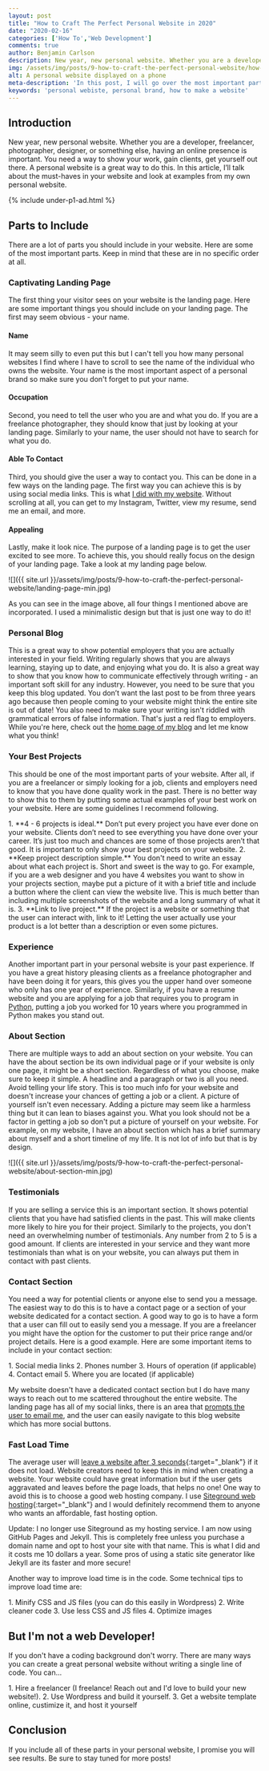 ```yaml
---
layout: post
title: "How to Craft The Perfect Personal Website in 2020"
date: "2020-02-16"
categories: ['How To','Web Development']
comments: true
author: Benjamin Carlson
description: New year, new personal website. Whether you are a developer, freelancer, photographer, designer, or something else, having an online presence is important
img: /assets/img/posts/9-how-to-craft-the-perfect-personal-website/how-to-craft-the-perfect-personal-website-in-2020.jpg
alt: A personal website displayed on a phone
meta-description: 'In this post, I will go over the most important parts to include in your personal webiste.'
keywords: 'personal webiste, personal brand, how to make a website'
---
```


## Introduction
New year, new personal website. Whether you are a developer, freelancer, photographer, designer, or something else, having an online presence is important. You need a way to show your work, gain clients, get yourself out there. A personal website is a great way to do this. In this article, I’ll talk about the must-haves in your website and look at examples from my own personal website.

{% include under-p1-ad.html %}

## Parts to Include

There are a lot of parts you should include in your website. Here are some of the most important parts. Keep in mind that these are in no specific order at all.

### Captivating Landing Page

The first thing your visitor sees on your website is the landing page. Here are some important things you should include on your landing page. The first may seem obvious - your name. 

#### Name
It may seem silly to even put this but I can't tell you how many personal websites I find where I have to scroll to see the name of the individual who owns the website. Your name is the most important aspect of a personal brand so make sure you don't forget to put your name. 

#### Occupation
Second, you need to tell the user who you are and what you do. If you are a freelance photographer, they should know that just by looking at your landing page. Similarly to your name, the user should not have to search for what you do.

#### Able To Contact
Third, you should give the user a way to contact you. This can be done in a few ways on the landing page. The first way you can achieve this is by using social media links. This is what [I did with my website](https://benjamincarlson.net/). Without scrolling at all, you can get to my Instagram, Twitter, view my resume, send me an email, and more.  

#### Appealing
Lastly, make it look nice. The purpose of a landing page is to get the user excited to see more. To achieve this, you should really focus on the design of your landing page. Take a look at my landing page below.

<span class="blog-post-imbedded-img">
![]({{ site.url }}/assets/img/posts/9-how-to-craft-the-perfect-personal-website/landing-page-min.jpg)
</span>

As you can see in the image above, all four things I mentioned above are incorporated. I used a minimalistic design but that is just one way to do it!

### Personal Blog

This is a great way to show potential employers that you are actually interested in your field. Writing regularly shows that you are always learning, staying up to date, and enjoying what you do. It is also a great way to show that you know how to communicate effectively through writing - an important soft skill for any industry. However, you need to be sure that you keep this blog updated. You don’t want the last post to be from three years ago because then people coming to your website might think the entire site is out of date! You also need to make sure your writing isn't riddled with grammatical errors of false information. That's just a red flag to employers. While you're here, check out the [home page of my blog](https://benjamincarlson.net/blog/) and let me know what you think!

### Your Best Projects

This should be one of the most important parts of your website. After all, if you are a freelancer or simply looking for a job, clients and employers need to know that you have done quality work in the past. There is no better way to show this to them by putting some actual examples of your best work on your website. Here are some guidelines I recommend following.

<span class="ccc">
1. **4 - 6 projects is ideal.** Don’t put every project you have ever done on your website. Clients don’t need to see everything you have done over your career. It’s just too much and chances are some of those projects aren’t that good. It is important to only show your best projects on your website.
2. **Keep project description simple.** You don't need to write an essay about what each project is. Short and sweet is the way to go. For example, if you are a web designer and you have 4 websites you want to show in your projects section, maybe put a picture of it with a brief title and include a button where the client can view the website live. This is much better than including multiple screenshots of the website and a long summary of what it is.
3. **Link to live project.** If the project is a website or something that the user can interact with, link to it! Letting the user actually use your product is a lot better than a description or even some pictures.

### Experience

Another important part in your personal website is your past experience. If you have a great history pleasing clients as a freelance photographer and have been doing it for years, this gives you the upper hand over someone who only has one year of experience. Similarly, if you have a resume website and you are applying for a job that requires you to program in [Python](https://benjamincarlson.net/python/programming/tutorial/2019/11/20/learn-python-variables-comments-and-data-types-tutorial-2.html), putting a job you worked for 10 years where you programmed in Python makes you stand out.

### About Section

There are multiple ways to add an about section on your website. You can have the about section be its own individual page or if your website is only one page, it might be a short section. Regardless of what you choose, make sure to keep it simple. A headline and a paragraph or two is all you need. Avoid telling your life story. This is too much info for your website and doesn't increase your chances of getting a job or a client. A picture of yourself isn't even necessary. Adding a picture may seem like a harmless thing but it can lean to biases against you. What you look should not be a factor in getting a job so don't put a picture of yourself on your website. For example, on my website, I have an about section which has a brief summary about myself and a short timeline of my life. It is not lot of info but that is by design.

<span class="blog-post-imbedded-img">
![]({{ site.url }}/assets/img/posts/9-how-to-craft-the-perfect-personal-website/about-section-min.jpg)
</span>

### Testimonials

If you are selling a service this is an important section. It shows potential clients that you have had satisfied clients in the past. This will make clients more likely to hire you for their project. Similarly to the projects, you don't need an overwhelming number of testimonials. Any number from 2 to 5 is a good amount. If clients are interested in your service and they want more testimonials than what is on your website, you can always put them in contact with past clients.

### Contact Section

You need a way for potential clients or anyone else to send you a message. The easiest way to do this is to have a contact page or a section of your website dedicated for a contact section. A good way to go is to have a form that a user can fill out to easily send you a message. If you are a freelancer you might have the option for the customer to put their price range and/or project details. Here is a good example. Here are some important items to include in your contact section:

<span class="ccc">
1. Social media links
2. Phones number
3. Hours of operation (if applicable)
4. Contact email
5. Where you are located (if applicable)

My website doesn't have a dedicated contact section but I do have many ways to reach out to me scattered throughout the entire website. The landing page has all of my social links, there is an area that [prompts the user to email me](https://benjamincarlson.net/#intro), and the user can easily navigate to this blog website which has more social buttons.

### Fast Load Time

The average user will [leave a website after 3 seconds](https://www.websitemagazine.com/blog/5-reasons-visitors-leave-your-website){:target="_blank"} if it does not load. Website creators need to keep this in mind when creating a website. Your website could have great information but if the user gets aggravated and leaves before the page loads, that helps no one! One way to avoid this is to choose a good web hosting company. I use [Siteground web hosting](https://www.siteground.com/){:target="_blank"} and I would definitely recommend them to anyone who wants an affordable, fast hosting option. 

Update: I no longer use Siteground as my hosting service. I am now using GitHub Pages and Jekyll. This is completely free unless you purchase a domain name and opt to host your site with that name. This is what I did and it costs me 10 dollars a year. Some pros of using a static site generator like Jekyll are its faster and more secure!

Another way to improve load time is in the code. Some technical tips to improve load time are:

<span class="ccc">
1.  Minify CSS and JS files (you can do this easily in Wordpress)
2.  Write cleaner code
3.  Use less CSS and JS files
4.  Optimize images

## But I'm not a web Developer!

If you don't have a coding background don't worry. There are many ways you can create a great personal website without writing a single line of code. You can...

<span class="ccc">
1.  Hire a freelancer (I freelance! Reach out and I'd love to build your new website!).
2.  Use Wordpress and build it yourself.
3.  Get a website template online, custimize it, and host it yourself

## Conclusion

If you include all of these parts in your personal website, I promise you will see results. Be sure to stay tuned for more posts!
